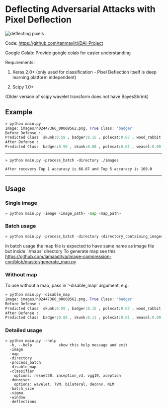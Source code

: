 # Deflecting Adversarial Attacks with Pixel Deflection

![deflecting pixels](https://i.imgur.com/BhxmVwx.png)

Code: https://github.com/tanmayiitj/DAI-Project

Google Colab: Provide google colab for easier understanding

Requirements:

1. Keras 2.0+
(only used for classification - Pixel Deflection itself is deep learning platform independent) 

2. Scipy 1.0+

(Older version of scipy wavelet transform does not have BayesShrink)

## Example


```python
» python main.py                                                                                                  02:24:51 on 2023-05-10
Image: images/n02447366_00008562.png, True Class: 'badger'
Before Defense :
Predicted Class  skunk:0.59 , badger:0.15 , polecat:0.07 , wood_rabbit:0.02 , weasel:0.01
After Defense :
Predicted Class  badger:0.90 , skunk:0.08 , polecat:0.01 , weasel:0.00 , mink:0.00
```
---------------------------------------------------------------------

```
» python main.py -process_batch -directory ./images

After recovery Top 1 accuracy is 66.67 and Top 5 accuracy is 100.0

```
---------------------------------------------------------------------



## Usage

### Single image

```python
» python main.py -image <image_path> -map <map_path>
```


### Batch usage

```python
» python main.py -process_batch -directory <directory_containing_images>
```


In batch usage the map file is expected to have same name as image file but inside './maps' directory
To generate map see this https://github.com/iamaaditya/image-compression-cnn/blob/master/generate_map.py

### Without map
To use without a map, pass in '-disable_map' argument, e.g:

```python
» python main.py -disable_map                                                                                     02:26:02 on 2018-02-01
Image: images/n02447366_00008562.png, True Class: 'badger'
Before Defense :
Predicted Class  skunk:0.59 , badger:0.15 , polecat:0.07 , wood_rabbit:0.02 , weasel:0.01
After Defense :
Predicted Class  badger:0.88 , skunk:0.11 , polecat:0.01 , weasel:0.00 , mink:0.00
```


### Detailed usage

```
» python main.py --help
  -h, --help            show this help message and exit
  -image
  -map 
  -directory
  -process_batch
  -disable_map
  -classifier 
    options: resnet50, inception_v3, vgg19, xception
  -denoiser 
    options: wavelet, TVM, bilateral, deconv, NLM
  -batch_size 
  -sigma 
  -window 
  -deflections 
```  

